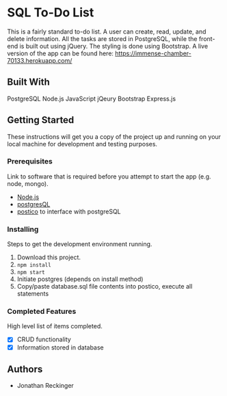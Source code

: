 # SQL To-Do List

This is a fairly standard to-do list. A user can create, read, update, and delete information. All the tasks are stored in PostgreSQL, while the front-end is built out using jQuery. The styling is done using Bootstrap. A live version of the app can be found here: https://immense-chamber-70133.herokuapp.com/

## Built With

PostgreSQL
Node.js
JavaScript
jQeury
Bootstrap
Express.js

## Getting Started

These instructions will get you a copy of the project up and running on your local machine for development and testing purposes.

### Prerequisites

Link to software that is required before you attempt to start the app (e.g. node, mongo).

- [Node.js](https://nodejs.org/en/)
- [postgresQL](https://www.postgresql.org/download/)
- [postico](https://eggerapps.at/postico/) to interface with postgreSQL

### Installing

Steps to get the development environment running.

1. Download this project.
2. `npm install`
3. `npm start`
4. Initiate postgres (depends on install method)
5. Copy/paste database.sql file contents into postico, execute all statements

### Completed Features

High level list of items completed.

- [x] CRUD functionality
- [x] Information stored in database

## Authors

* Jonathan Reckinger
